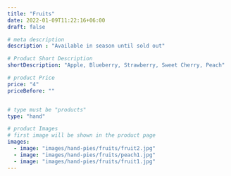 ```yaml
---
title: "Fruits"
date: 2022-01-09T11:22:16+06:00
draft: false

# meta description
description : "Available in season until sold out"

# Product Short Description
shortDescription: "Apple, Blueberry, Strawberry, Sweet Cherry, Peach"

# product Price
price: "4"
priceBefore: ""


# type must be "products"
type: "hand"

# product Images
# first image will be shown in the product page
images:
  - image: "images/hand-pies/fruits/fruit2.jpg"
  - image: "images/hand-pies/fruits/peach1.jpg"
  - image: "images/hand-pies/fruits/fruit1.jpg"
---
```


